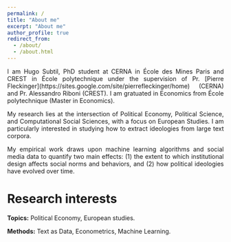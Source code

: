```yaml
---
permalink: /
title: "About me"
excerpt: "About me"
author_profile: true
redirect_from:
  - /about/
  - /about.html
---
```


<div style="text-align: justify;"> 
I am Hugo Subtil, PhD student at CERNA in École des Mines Paris and CREST in École polytechnique  under the supervision of Pr. [Pierre Fleckinger](https://sites.google.com/site/pierrefleckinger/home)  (CERNA) and Pr. Alessandro Riboni (CREST). I am gratuated in Economics from École polytechnique (Master in Economics).

My research lies at the intersection of Political Economy, Political Science, and Computational Social Sciences, with a focus on European Studies. I am particularly interested in studying how to extract ideologies from large text corpora.

My empirical work draws upon machine learning algorithms and social media data to quantify two main effects: (1) the extent to which institutional design affects social norms and behaviors, and (2) how political ideologies have evolved over time.</div>


Research interests
======
  **Topics:** Political Economy, European studies.
  
  **Methods:** Text as Data, Econometrics, Machine Learning.
